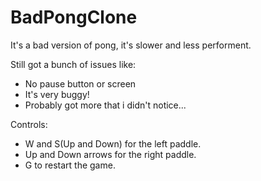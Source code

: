 # BadPongClone
It's a bad version of pong, it's slower and less performent.

Still got a bunch of issues like:
- No pause button or screen
- It's very buggy!
- Probably got more that i didn't notice...

Controls:
- W and S(Up and Down) for the left paddle.
- Up and Down arrows for the right paddle.
- G to restart the game.
